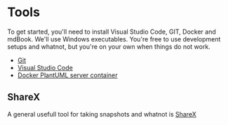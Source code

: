 # Tools

To get started, you'll need to install Visual Studio Code, GIT, Docker and mdBook. We'll use Windows executables. You're free to use development setups and whatnot, but you're on your own when things do not work.

- [Git](./tools/Git.md)
- [Visual Studio Code](./tools/VSCode.md)
- [Docker PlantUML server container](./tools/DockerPlantUML.md)

## ShareX

A general usefull tool for taking snapshots and whatnot is [ShareX](https://getsharex.com/downloads)